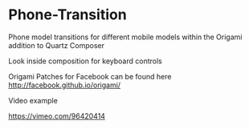 Phone-Transition
================

Phone model transitions for different mobile models within the Origami addition to  Quartz Composer

Look inside composition for keyboard controls

Origami Patches for Facebook can be found here http://facebook.github.io/origami/

Video example

https://vimeo.com/96420414
